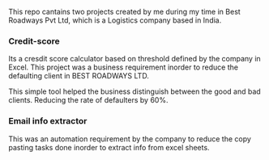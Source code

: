 This repo cantains two projects created by me during my time in Best Roadways Pvt Ltd, which is a Logistics company based in India.

### Credit-score

Its a cresdit score calculator based on threshold defined by the company in Excel. This project was a business requirement inorder to reduce the defaulting client in BEST ROADWAYS LTD.

This simple tool helped the business distinguish between the good and bad clients. Reducing the rate of defaulters by 60%.

### Email info extractor

This was an automation requirement by the company to reduce the copy pasting tasks done inorder to extract info from excel sheets.


